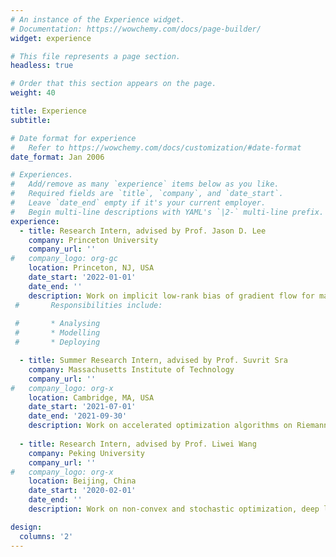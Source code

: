 ```yaml
---
# An instance of the Experience widget.
# Documentation: https://wowchemy.com/docs/page-builder/
widget: experience

# This file represents a page section.
headless: true

# Order that this section appears on the page.
weight: 40

title: Experience
subtitle:

# Date format for experience
#   Refer to https://wowchemy.com/docs/customization/#date-format
date_format: Jan 2006

# Experiences.
#   Add/remove as many `experience` items below as you like.
#   Required fields are `title`, `company`, and `date_start`.
#   Leave `date_end` empty if it's your current employer.
#   Begin multi-line descriptions with YAML's `|2-` multi-line prefix.
experience:
  - title: Research Intern, advised by Prof. Jason D. Lee
    company: Princeton University
    company_url: ''
#   company_logo: org-gc
    location: Princeton, NJ, USA
    date_start: '2022-01-01'
    date_end: ''
    description: Work on implicit low-rank bias of gradient flow for matrix factorization problems. 
 #       Responsibilities include:
        
 #       * Analysing
 #       * Modelling
 #       * Deploying

  - title: Summer Research Intern, advised by Prof. Suvrit Sra
    company: Massachusetts Institute of Technology
    company_url: ''
#   company_logo: org-x
    location: Cambridge, MA, USA
    date_start: '2021-07-01'
    date_end: '2021-09-30'
    description: Work on accelerated optimization algorithms on Riemannian manifolds.
    
  - title: Research Intern, advised by Prof. Liwei Wang
    company: Peking University
    company_url: ''
#   company_logo: org-x
    location: Beijing, China
    date_start: '2020-02-01'
    date_end: ''
    description: Work on non-convex and stochastic optimization, deep learning theory, etc.

design:
  columns: '2'
---
```

